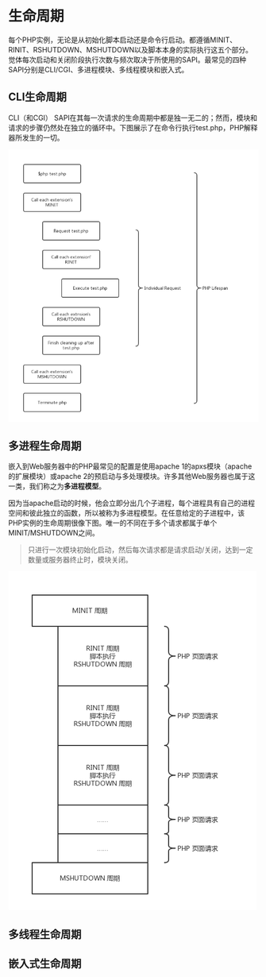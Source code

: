 # 生命周期

每个PHP实例，无论是从初始化脚本启动还是命令行启动。都遵循MINIT、RINIT、RSHUTDOWN、MSHUTDOWN以及脚本本身的实际执行这五个部分。觉体每次启动和关闭阶段执行次数与频次取决于所使用的SAPI。最常见的四种SAPI分别是CLI/CGI、多进程模块、多线程模块和嵌入式。

## CLI生命周期

CLI（和CGI） SAPI在其每一次请求的生命周期中都是独一无二的；然而，模块和请求的步骤仍然处在独立的循环中。下图展示了在命令行执行test.php，PHP解释器所发生的一切。

![请求循环与引擎生命周期](../img/0x01/1.png)

## 多进程生命周期

嵌入到Web服务器中的PHP最常见的配置是使用apache 1的apxs模块（apache的扩展模块）或apache 2的预启动与多处理模块。许多其他Web服务器也属于这一类，我们称之为**多进程模型**。

因为当apache启动的时候，他会立即分出几个子进程，每个进程具有自己的进程空间和彼此独立的函数，所以被称为多进程模型。在任意给定的子进程中，该PHP实例的生命周期很像下图。唯一的不同在于多个请求都属于单个MINIT/MSHUTDOWN之间。

> 只进行一次模块初始化启动，然后每次请求都是请求启动/关闭，达到一定数量或服务器终止时，模块关闭。

![单个进程生命周期](../img/0x01/2.png)



## 多线程生命周期

## 嵌入式生命周期

